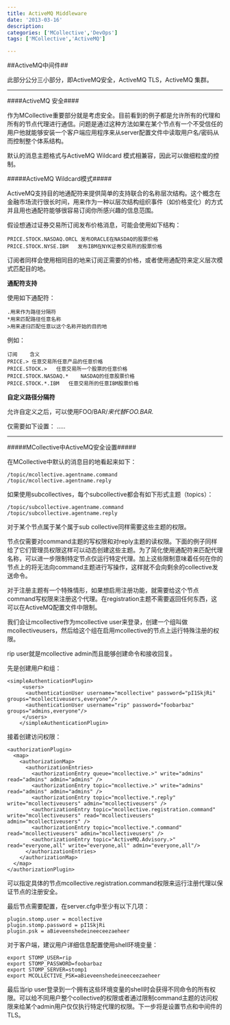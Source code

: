 ```yaml
---
title: ActiveMQ Middleware
date: '2013-03-16'
description:
categories: ['MCollective','DevOps']
tags: ['MCollective','ActiveMQ']

---
```


##ActiveMQ中间件##

此部分公分三小部分，即ActiveMQ安全，ActiveMQ TLS，ActiveMQ 集群。

***

####ActiveMQ 安全####

    
作为MCollective重要部分就是考虑安全。目前看到的例子都是允许所有的代理和所有的节点代理进行通信。问题是通过这种方法如果在某个节点有一个不受信任的用户他就能够安装一个客户端应用程序来从server配置文件中读取用户名/密码从而控制整个体系结构。

默认的消息主题格式与ActiveMQ Wildcard 模式相兼容，因此可以做细粒度的控制。

#####ActiveMQ Wildcard模式#####

ActiveMQ支持目的地通配符来提供简单的支持联合的名称层次结构。这个概念在金融市场流行很长时间，用来作为一种以层次结构组织事件（如价格变化）的方式并且用也通配符能够很容易订阅你所感兴趣的信息范围。

假设想通过证券交易所订阅发布价格消息，可能会使用如下结构：

    PRICE.STOCK.NASDAQ.ORCL 发布ORACLE在NASDAQ的股票价格
    PRICE.STOCK.NYSE.IBM   发布IBM在NYK证券交易所的股票价格

订阅者同样会使用相同目的地来订阅正需要的价格，或者使用通配符来定义层次模式匹配目的地。

<strong>通配符支持</strong>

使用如下通配符：

    .用来作为路径分隔符
    *用来匹配路径任意名称
    >用来递归匹配任意以这个名称开始的目的地

例如：

    订阅    含义
    PRICE.> 任意交易所任意产品的任意价格
    PRICE.STOCK.>   任意交易所一个股票的任意价格
    PRICE.STOCK.NASDAQ.*    NASDAQ的任意股票价格
    PRICE.STOCK.*.IBM   任意交易所的任意IBM股票价格

<strong>自定义路径分隔符</strong>

允许自定义之后，可以使用FOO/BAR/*来代替FOO.BAR.*

仅需要如下设置：
    <plugins>
       .....
       <destinationPathSeparatorPlugin/>
    </plugins>

***
 
#####MCollective中ActiveMQ安全设置#####

在MCollective中默认的消息目的地看起来如下：

    /topic/mcollective.agentname.command
    /topic/mcollective.agentname.reply

如果使用subcollectives，每个subcollective都会有如下形式主题（topics）：

    /topic/subcollective.agentname.command
    /topic/subcollective.agentname.reply

对于某个节点属于某个属于sub collective同样需要这些主题的权限。

节点仅需要对command主题的写权限和对reply主题的读权限。下面的例子同样给了它们管理员权限这样可以动态创建这些主题。为了简化使用通配符来匹配代理名称，可以进一步限制特定节点仅运行特定代理。加上这些限制意味着任何在你的节点上的将无法向command主题进行写操作，这样就不会向剩余的collective发送命令。

对于注册主题有一个特殊情形，如果想启用注册功能，就需要给这个节点command写权限来注册这个代理。在registration主题不需要返回任何东西，这可以在ActiveMQ配置文件中限制。

我们会让mcollective作为mcollective user来登录，创建一个组叫做mcollectiveusers，然后给这个组在启用mcollective的节点上运行特殊注册的权限。

rip user就是mcollective admin而且能够创建命令和接收回复。

先是创建用户和组：

    <simpleAuthenticationPlugin>
         <users>
          <authenticationUser username="mcollective" password="pI1SkjRi" groups="mcollectiveusers,everyone"/>
          <authenticationUser username="rip" password="foobarbaz" groups="admins,everyone"/>
         </users>
        </simpleAuthenticationPlugin>

接着创建访问权限：

    <authorizationPlugin>
      <map>
        <authorizationMap>
          <authorizationEntries>
            <authorizationEntry queue="mcollective.>" write="admins" read="admins" admin="admins" />
            <authorizationEntry topic="mcollective.>" write="admins" read="admins" admin="admins" />
            <authorizationEntry topic="mcollective.*.reply" write="mcollectiveusers" admin="mcollectiveusers" />
            <authorizationEntry topic="mcollective.registration.command" write="mcollectiveusers" read="mcollectiveusers" admin="mcollectiveusers" />
            <authorizationEntry topic="mcollective.*.command" read="mcollectiveusers" admin="mcollectiveusers" />
            <authorizationEntry topic="ActiveMQ.Advisory.>" read="everyone,all" write="everyone,all" admin="everyone,all"/>
          </authorizationEntries>
        </authorizationMap>
      </map>
    </authorizationPlugin>

可以指定具体的节点mcollective.registration.command权限来运行注册代理以保证节点的注册安全。

最后节点需要配置，在server.cfg中至少有以下几项：

    plugin.stomp.user = mcollective
    plugin.stomp.password = pI1SkjRi
    plugin.psk = aBieveenshedeineeceezaeheer

对于客户端，建议用户详细信息配置使用shell环境变量：

    export STOMP_USER=rip
    export STOMP_PASSWORD=foobarbaz
    export STOMP_SERVER=stomp1
    export MCOLLECTIVE_PSK=aBieveenshedeineeceezaeheer

最后当rip user登录到一个拥有这些环境变量的shell时会获得不同命令的所有权限。可以给不同用户整个collective的权限或者通过限制command主题的访问权限来给某个admin用户仅仅执行特定代理的权限。下一步将是设置节点和中间件的TLS。

